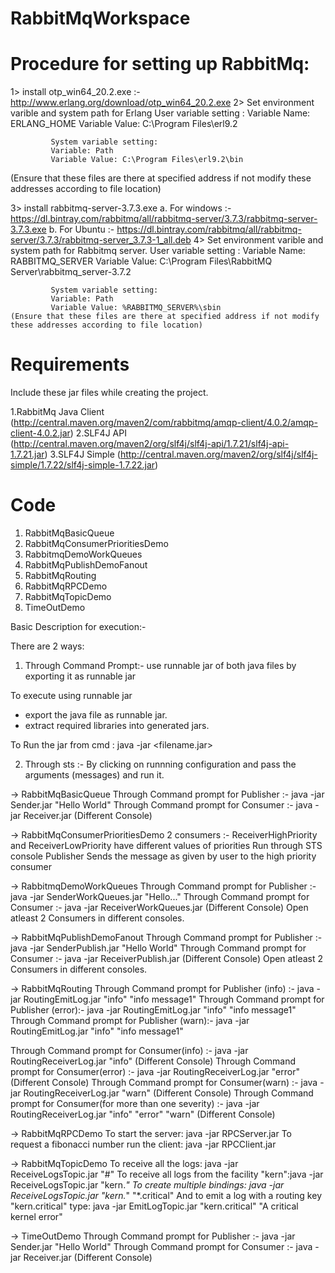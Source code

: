 # RabbitMqWorkspace

# Procedure for setting up RabbitMq:

1> install otp_win64_20.2.exe :- http://www.erlang.org/download/otp_win64_20.2.exe
2> Set environment varible and system path for Erlang 
             User variable setting : 
             Variable Name: ERLANG_HOME
             Variable Value: C:\Program Files\erl9.2
              
             System variable setting:
             Variable: Path
             Variable Value: C:\Program Files\erl9.2\bin
   (Ensure that these files are there at specified address if not modify these addresses according to file location)

3> install rabbitmq-server-3.7.3.exe 
    a. For windows :- https://dl.bintray.com/rabbitmq/all/rabbitmq-server/3.7.3/rabbitmq-server-3.7.3.exe
    b. For Ubuntu :- https://dl.bintray.com/rabbitmq/all/rabbitmq-server/3.7.3/rabbitmq-server_3.7.3-1_all.deb
4> Set environment varible and system path for Rabbitmq  server.
             User variable setting : 
             Variable Name: RABBITMQ_SERVER
             Variable Value: C:\Program Files\RabbitMQ Server\rabbitmq_server-3.7.2
              
             System variable setting:
             Variable: Path
             Variable Value: %RABBITMQ_SERVER%\sbin
    (Ensure that these files are there at specified address if not modify these addresses according to file location)



# Requirements

Include these jar files while creating the project.

1.RabbitMq Java Client (http://central.maven.org/maven2/com/rabbitmq/amqp-client/4.0.2/amqp-client-4.0.2.jar)
2.SLF4J API (http://central.maven.org/maven2/org/slf4j/slf4j-api/1.7.21/slf4j-api-1.7.21.jar)
3.SLF4J Simple (http://central.maven.org/maven2/org/slf4j/slf4j-simple/1.7.22/slf4j-simple-1.7.22.jar)


# Code 

1. RabbitMqBasicQueue
2. RabbitMqConsumerPrioritiesDemo
3. RabbitmqDemoWorkQueues
4. RabbitMqPublishDemoFanout
5. RabbitMqRouting
6. RabbitMqRPCDemo
7. RabbitMqTopicDemo
8. TimeOutDemo

Basic Description for execution:-

There are 2 ways:
1. Through Command Prompt:- use runnable jar of both java files by exporting it as runnable jar
  
  To execute using runnable jar
  - export the java file as runnable jar.
  - extract required libraries into generated jars.
  
  To Run the jar from cmd : java -jar <filename.jar> <arguments>
  
  
2. Through sts :- By clicking on runnning configuration and pass the arguments (messages) and run it.
  
  -> RabbitMqBasicQueue
   Through Command prompt for Publisher :- java -jar Sender.jar "Hello World" 
   Through Command prompt for Consumer  :- java -jar Receiver.jar             (Different Console)
  
  
  -> RabbitMqConsumerPrioritiesDemo
  2 consumers :- ReceiverHighPriority and ReceiverLowPriority have different values of priorities
  Run through STS console 
  Publisher Sends the message as given by user to the high priority consumer
  
  
  -> RabbitmqDemoWorkQueues
  Through Command prompt for Publisher :- java -jar SenderWorkQueues.jar "Hello..." 
  Through Command prompt for Consumer  :- java -jar ReceiverWorkQueues.jar             (Different Console)
  Open  atleast 2 Consumers in different consoles.
  
  -> RabbitMqPublishDemoFanout
  Through Command prompt for Publisher :- java -jar SenderPublish.jar "Hello World" 
  Through Command prompt for Consumer  :- java -jar ReceiverPublish.jar             (Different Console)
  Open  atleast 2 Consumers in different consoles.
  
  -> RabbitMqRouting
  Through Command prompt for Publisher (info) :- java -jar RoutingEmitLog.jar "info" "info message1" 
  Through Command prompt for Publisher (error):- java -jar RoutingEmitLog.jar "info" "info message1" 
  Through Command prompt for Publisher (warn):- java -jar RoutingEmitLog.jar "info" "info message1" 
  
  
  Through Command prompt for Consumer(info)  :- java -jar RoutingReceiverLog.jar "info"             (Different Console)
  Through Command prompt for Consumer(error) :- java -jar RoutingReceiverLog.jar "error"             (Different Console)
  Through Command prompt for Consumer(warn)  :- java -jar RoutingReceiverLog.jar "warn"             (Different Console)
  Through Command prompt for Consumer(for more than one severity) :- java -jar RoutingReceiverLog.jar "info" "error" "warn"   (Different Console)
   
  -> RabbitMqRPCDemo
  To start the server: java -jar RPCServer.jar
  To request a fibonacci number run the client: java -jar RPCClient.jar
  
  
  -> RabbitMqTopicDemo
  To receive all the logs: java -jar ReceiveLogsTopic.jar "#"
  To receive all logs from the facility "kern":java -jar ReceiveLogsTopic.jar "kern.*" 
  To create multiple bindings: java -jar ReceiveLogsTopic.jar "kern.*" "*.critical"
  And to emit a log with a routing key "kern.critical" type: java -jar EmitLogTopic.jar "kern.critical" "A critical kernel     error"
  
  -> TimeOutDemo
  Through Command prompt for Publisher :- java -jar Sender.jar "Hello World" 
  Through Command prompt for Consumer  :- java -jar Receiver.jar             (Different Console)  
  
